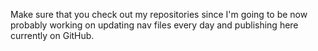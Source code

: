 Make sure that you check out my repositories since I'm going to be now probably working on updating nav files every day and publishing here currently on GitHub.
